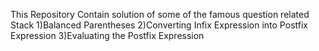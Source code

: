 This Repository Contain solution of some of the famous question related Stack 
1)Balanced Parentheses
2)Converting Infix Expression into Postfix Expression
3)Evaluating the Postfix Expression
